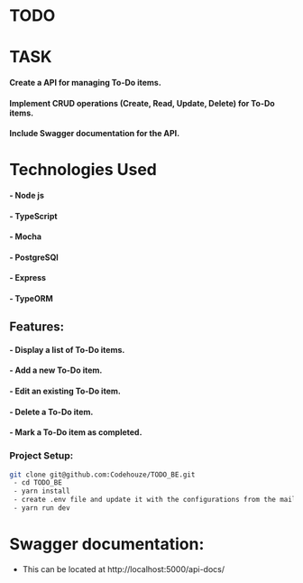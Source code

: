 # TODO

# TASK
#### Create a API for managing To-Do items.
#### Implement CRUD operations (Create, Read, Update, Delete) for To-Do items.
#### Include Swagger documentation for the API. 

# Technologies Used
#### - Node js
#### - TypeScript
#### - Mocha
#### - PostgreSQl
#### - Express
#### - TypeORM


## Features:
#### - Display a list of To-Do items.
#### - Add a new To-Do item.
#### - Edit an existing To-Do item.
#### - Delete a To-Do item.
#### - Mark a To-Do item as completed.


### Project Setup:
```bash
git clone git@github.com:Codehouze/TODO_BE.git
 - cd TODO_BE
 - yarn install
 - create .env file and update it with the configurations from the mail..
 - yarn run dev
```

# Swagger documentation:
- This can be located at http://localhost:5000/api-docs/
